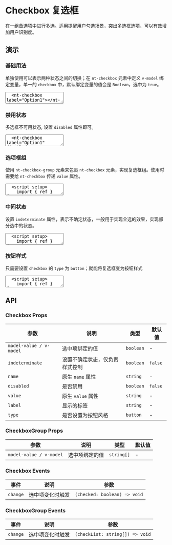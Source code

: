 # Checkbox 复选框

在一组备选项中进行多选。适用提醒用户勾选场景，突出多选框选项，可以有效增加用户识别度。

## 演示

<script setup lang="ts">
  import { ref } from 'vue'
  import { Checkbox, CheckboxGroup } from '../../src'

  const cities= [['CD', '成都'], ['BJ', '北京'], ['SZ', '深圳'], ['HZ', '杭州']]

  const checkedCities = ref(['CD', 'SZ'])
  const checkAll = ref(false)
  const isIndeterminate = ref(true)

  function handleCheckAllChange(val: boolean) {
    checkedCities.value = val ? cities.map(c => c[0]) : []
    isIndeterminate.value = false
  }
  function handleGroupChange(val: string[]) {
    const checkedCount = val.length
    checkAll.value = checkedCount === cities.length
    if (checkedCount === 0) {
      isIndeterminate.value = 0
    } else {
      isIndeterminate.value = checkedCount < cities.length
    }
  }
</script>

### 基础用法

单独使用可以表示两种状态之间的切换；在 `nt-checkbox` 元素中定义 `v-model` 绑定变量，单一的 `checkbox` 中，默认绑定变量的值会是 `Boolean`，选中为 `true`。

<ClientOnly>
  <CodePreview>
  <textarea lang="vue-html">
  <nt-checkbox label="Option1"></nt-checkbox>
  </textarea>
  </CodePreview>
</ClientOnly>

### 禁用状态

多选框不可用状态, 设置 `disabled` 属性即可。

<ClientOnly>
  <CodePreview>
  <textarea lang="vue-html">
  <nt-checkbox label="Option1" disabled></nt-checkbox>
  </textarea>
  </CodePreview>
</ClientOnly>

### 选项框组

使用 `nt-checkbox-group` 元素来包裹 `nt-checkbox` 元素，实现复选框组。使用时需要给 `nt-checkbox` 传递 `value` 属性。

<ClientOnly>
  <CodePreview>
  <textarea lang="vue">
  <script setup>
    import { ref } from 'vue';
    const cities= [['CD', '成都'], ['BJ', '北京'], ['SZ', '深圳'], ['HZ', '杭州']];
    const checkedCities = ref(['CD', 'SZ']);
  </script>
  <template>
    <nt-checkbox-group v-model="checkedCities">
      <nt-checkbox v-for="city in cities" :key="city[0]" :value="city[0]" :label="city[1]"></nt-checkbox>
    </nt-checkbox-group>
  </template>
  </textarea>
  <template #preview>
    <CheckboxGroup v-model="checkedCities">
      <Checkbox v-for="city in cities" :key="city[0]" :value="city[0]" :label="city[1]"></Checkbox>
    </CheckboxGroup>
  </template>
  </CodePreview>
</ClientOnly>

### 中间状态

设置 `indeterminate` 属性，表示不确定状态，一般用于实现全选的效果，实现部分选中的状态。

<ClientOnly>
  <CodePreview>
  <textarea lang="vue">
  <script setup>
    import { ref } from 'vue';
    import { Checkbox, CheckboxGroup } from '../../src';
    const cities= [['CD', '成都'], ['BJ', '北京'], ['SZ', '深圳'], ['HZ', '杭州']];
    const checkedCities = ref(['CD', 'SZ']);
    const checkAll = ref(false);
    const isIndeterminate = ref(true);
    function handleCheckAllChange(val: boolean) {
      checkedCities.value = val ? cities.map(c => c[0]) : [];
      isIndeterminate.value = false;
    }
    function handleGroupChange(val: string[]) {
      const checkedCount = val.length;
      checkAll.value = checkedCount === cities.length;
      isIndeterminate.value = checkedCount < cities.length;
    }
  </script>
  <template>
    <nt-checkbox
      v-model="checkAll"
      label="全选"
      :indeterminate="isIndeterminate"
      @change="handleCheckAllChange"
    />
    <nt-checkbox-group
      v-model="checkedCities"
      @change="handleGroupChange"
    >
      <nt-checkbox
        v-for="city in cities"
        :key="city[0]"
        :value="city[0]"
        :label="city[1]"
      ></nt-checkbox>
    </nt-checkbox-group>
  </template>
  </textarea>
  <template #preview>
    <Checkbox
      v-model="checkAll"
      label="全选"
      :indeterminate="isIndeterminate"
      @change="handleCheckAllChange"
    />
    <CheckboxGroup
      v-model="checkedCities"
      @change="handleGroupChange"
    >
      <Checkbox
        v-for="city in cities"
        :key="city[0]"
        :value="city[0]"
        :label="city[1]"
      ></Checkbox>
    </CheckboxGroup>
  </template>
  </CodePreview>
</ClientOnly>

### 按钮样式

只需要设置 `checkbox` 的 `type` 为 `button`；就能将复选框变为按钮样式

<ClientOnly>
  <CodePreview>
  <textarea lang="vue">
  <script setup>
    import { ref } from 'vue';
    const cities= [['CD', '成都'], ['BJ', '北京'], ['SZ', '深圳'], ['HZ', '杭州']];
    const checkedCities = ref(['CD', 'SZ']);
  </script>
  <template>
    <nt-checkbox-group v-model="checkedCities">
      <nt-checkbox
        v-for="city in cities"
        :key="city[0]"
        :value="city[0]"
        :label="city[1]"
        type="button"
      ></nt-checkbox>
    </nt-checkbox-group>
  </template>
  </textarea>
  <template #preview>
    <CheckboxGroup v-model="checkedCities">
      <Checkbox
        v-for="city in cities"
        :key="city[0]"
        :value="city[0]"
        :label="city[1]"
        type="button"
      ></Checkbox>
    </CheckboxGroup>
  </template>
  </CodePreview>
</ClientOnly>

## API

### Checkbox Props

| 参数                    | 说明                           | 类型      | 默认值  |
| ----------------------- | ------------------------------ | --------- | ------- |
| `model-value / v-model` | 选中项绑定的值                 | `boolean` | -       |
| `indeterminate`         | 设置不确定状态，仅负责样式控制 | `boolean` | `false` |
| `name`                  | 原生 `name` 属性               | `string`  | -       |
| `disabled`              | 是否禁用                       | `boolean` | `false` |
| `value`                 | 原生 `value` 属性              | `string`  | -       |
| `label`                 | 显示的标签                     | `string`  | -       |
| `type`                  | 是否设置为按钮风格             | `button`  | -       |

### CheckboxGroup Props

| 参数                    | 说明           | 类型       | 默认值 |
| ----------------------- | -------------- | ---------- | ------ |
| `model-value / v-model` | 选中项绑定的值 | `string[]` | -      |

### Checkbox Events

| 事件     | 说明             | 参数                         |
| -------- | ---------------- | ---------------------------- |
| `change` | 选中项变化时触发 | `(checked: boolean) => void` |

### CheckboxGroup Events

| 事件     | 说明             | 参数                            |
| -------- | ---------------- | ------------------------------- |
| `change` | 选中项变化时触发 | `(checkList: string[]) => void` |
